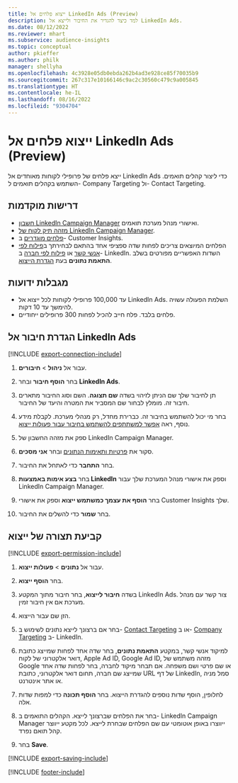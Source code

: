 ```yaml
---
title: ייצוא פלחים אל LinkedIn Ads ‏(Preview)
description: למד כיצד להגדיר את החיבור ולייצא אל LinkedIn Ads.
ms.date: 08/12/2022
ms.reviewer: mhart
ms.subservice: audience-insights
ms.topic: conceptual
author: pkieffer
ms.author: philk
manager: shellyha
ms.openlocfilehash: 4c3928e05db0ebda262b4ad3e928ce85f70035b9
ms.sourcegitcommit: 267c317e10166146c9ac2c30560c479c9a005845
ms.translationtype: HT
ms.contentlocale: he-IL
ms.lasthandoff: 08/16/2022
ms.locfileid: "9304704"
---
```

# <a name="export-segments-to-linkedin-ads-preview"></a>ייצוא פלחים אל LinkedIn Ads ‏(Preview)

ייצא פלחים של פרופילי לקוחות מאוחדים אל LinkedIn Ads כדי ליצור קהלים תואמים. השתמש בקהלים תואמים ל- Company Targeting ול- Contact Targeting.

## <a name="prerequisites"></a>‏‫דרישות מוקדמות‬

- [חשבון LinkedIn Campaign Manager](https://business.linkedin.com/marketing-solutions/ads) ואישורי מנהל מערכת תואמים.
- [מזהה תיק לקוח של LinkedIn Campaign Manager](https://www.linkedin.com/help/lms/answer/a424270).
- [פלחים מוגדרים](segments.md) ב- Customer Insights.
- הפלחים המיוצאים צריכים לפחות שדה ספציפי אחד בהתאם לבחירתך ב[פילוח לפי אנשי קשר](https://business.linkedin.com/marketing-solutions/ad-targeting/contact-targeting) או [פילוח לפי חברה](https://business.linkedin.com/marketing-solutions/ad-targeting/account-targeting) ב- LinkedIn. השדות האפשריים מפורטים בשלב **התאמת נתונים**  בעת [הגדרת הייצוא](#configure-an-export).

## <a name="known-limitations"></a>‏‫מגבלות ידועות‬

- עד 100,000 פרופילי לקוחות לכל ייצוא אל LinkedIn Ads. השלמת הפעולה עשויה להימשך עד 10 דקות.
- פלחים בלבד. פלח חייב להכיל לפחות 300 פרופילים ייחודיים.

## <a name="set-up-connection-to-linkedin-ads"></a>הגדרת חיבור אל LinkedIn Ads

[!INCLUDE [export-connection-include](includes/export-connection-admn.md)]

1. עבור אל **ניהול** > **חיבורים**.

1. בחר **הוסף חיבור** ובחר **LinkedIn Ads**.

1. תן לחיבור שלך שם הניתן לזיהוי בשדה **שם תצוגה**. השם וסוג החיבור מתארים חיבור זה. מומלץ לבחור שם המסביר את המטרה והיעד של החיבור.

1. בחר מי יכול להשתמש בחיבור זה. כברירת מחדל, רק מנהלי מערכת. לקבלת מידע נוסף, ראה [אפשר למשתתפים להשתמש בחיבור עבור פעולות ייצוא](connections.md#allow-contributors-to-use-a-connection-for-exports).

1. ספק את מזהה החשבון של LinkedIn Campaign Manager.

1. סקור את [פרטיות ותאימות הנתונים](connections.md#data-privacy-and-compliance) ובחר **אני מסכים**.

1. בחר **התחבר** כדי לאתחל את החיבור.

1. בחר **בצע אימות באמצעות LinkedIn** וספק את אישורי מנהל המערכת שלך עבור LinkedIn Campaign Manager.

1. בחר **הוסף את עצמך כמשתמש ייצוא** וספק את אישורי Customer Insights שלך.

1. בחר **שמור** כדי להשלים את החיבור.

## <a name="configure-an-export"></a>קביעת תצורה של ייצוא

[!INCLUDE [export-permission-include](includes/export-permission.md)]

1. עבור אל **נתונים** > **פעולות ייצוא**.

1. בחר **הוסף ייצוא**.

1. בשדה **חיבור לייצוא**, בחר חיבור מתוך המקטע LinkedIn Ads. צור קשר עם מנהל מערכת אם אין חיבור זמין.

1. הזן שם עבור הייצוא.

1. בחר אם ברצונך לייצא נתונים לשימוש ב- [Contact Targeting](https://business.linkedin.com/marketing-solutions/ad-targeting/contact-targeting) או ב- [Company Targeting](https://business.linkedin.com/marketing-solutions/ad-targeting/account-targeting) ב- LinkedIn.

1. למיקוד אנשי קשר, במקטע **התאמת נתונים**, בחר שדה אחד לפחות שמייצג כתובת דואר אלקטרוני של לקוח, Apple Ad ID,‏ Google Ad ID, מזהה משתמש של Google או שם פרטי ושם משפחה. אם תבחר מיקוד לחברה, בחר לפחות שדה אחד שמייצג שם חברה, תחום דואר אלקטרוני, כתובת URL של דף LinkedIn, סמל מניה או אתר אינטרנט.

1. לחלופין, הוסף שדות נוספים להגדרת הייצוא. בחר **הוסף תכונה** כדי למפות שדות אלה.

1. בחר את הפלחים שברצונך לייצא. הקהלים התואמים ב- LinkedIn Campaign Manager ייווצרו באופן אוטומטי עם שם הפלחים שבחרת לייצא. לכל מקטע ייווצר קהל תואם נפרד.

1. בחר **Save**.

[!INCLUDE [export-saving-include](includes/export-saving.md)]

[!INCLUDE [footer-include](includes/footer-banner.md)]
